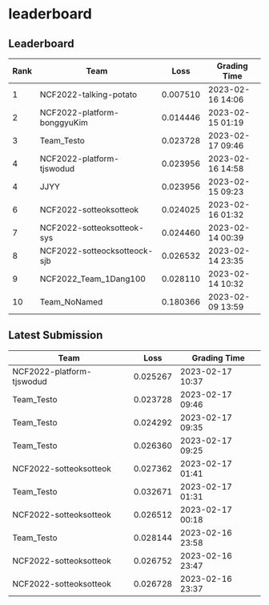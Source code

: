 
# leaderboard
## Leaderboard
|Rank|Team|Loss|Grading Time|
|----|----|----|------------|
|1|NCF2022-talking-potato|0.007510|2023-02-16 14:06|
|2|NCF2022-platform-bonggyuKim|0.014446|2023-02-15 01:19|
|3|Team_Testo|0.023728|2023-02-17 09:46|
|4|NCF2022-platform-tjswodud|0.023956|2023-02-16 14:58|
|4|JJYY|0.023956|2023-02-15 09:23|
|6|NCF2022-sotteoksotteok|0.024025|2023-02-16 01:32|
|7|NCF2022-sotteoksotteok-sys|0.024460|2023-02-14 00:39|
|8|NCF2022-sotteocksotteock-sjb|0.026532|2023-02-14 23:35|
|9|NCF2022_Team_1Dang100|0.028110|2023-02-14 10:32|
|10|Team_NoNamed|0.180366|2023-02-09 13:59|

## Latest Submission
|Team|Loss|Grading Time|
|----|----|------------|
|NCF2022-platform-tjswodud|0.025267|2023-02-17 10:37|
|Team_Testo|0.023728|2023-02-17 09:46|
|Team_Testo|0.024292|2023-02-17 09:35|
|Team_Testo|0.026360|2023-02-17 09:25|
|NCF2022-sotteoksotteok|0.027362|2023-02-17 01:41|
|Team_Testo|0.032671|2023-02-17 01:31|
|NCF2022-sotteoksotteok|0.026512|2023-02-17 00:18|
|Team_Testo|0.028144|2023-02-16 23:58|
|NCF2022-sotteoksotteok|0.026752|2023-02-16 23:47|
|NCF2022-sotteoksotteok|0.026728|2023-02-16 23:37|
